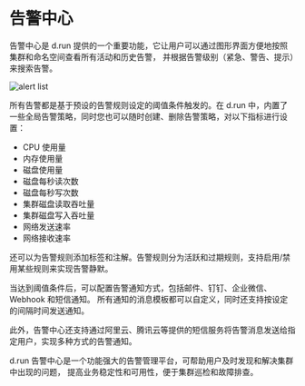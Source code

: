 # 告警中心

告警中心是 d.run 提供的一个重要功能，它让用户可以通过图形界面方便地按照集群和命名空间查看所有活动和历史告警，
并根据告警级别（紧急、警告、提示）来搜索告警。

![alert list](https://docs.daocloud.io/daocloud-docs-images/docs/zh/docs/insight/images/alert00.png)

所有告警都是基于预设的告警规则设定的阈值条件触发的。在 d.run 中，内置了一些全局告警策略，同时您也可以随时创建、删除告警策略，对以下指标进行设置：

- CPU 使用量
- 内存使用量
- 磁盘使用量
- 磁盘每秒读次数
- 磁盘每秒写次数
- 集群磁盘读取吞吐量
- 集群磁盘写入吞吐量
- 网络发送速率
- 网络接收速率

还可以为告警规则添加标签和注解。告警规则分为活跃和过期规则，支持启用/禁用某些规则来实现告警静默。

当达到阈值条件后，可以配置告警通知方式，包括邮件、钉钉、企业微信、Webhook 和短信通知。
所有通知的消息模板都可以自定义，同时还支持按设定的间隔时间发送通知。

此外，告警中心还支持通过阿里云、腾讯云等提供的短信服务将告警消息发送给指定用户，实现多种方式的告警通知。

d.run 告警中心是一个功能强大的告警管理平台，可帮助用户及时发现和解决集群中出现的问题，
提高业务稳定性和可用性，便于集群巡检和故障排查。
